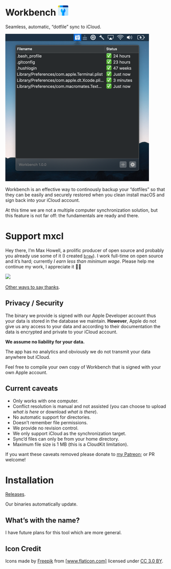 # Workbench <img src="Detritus/Assets.xcassets/AppIcon.appiconset/icon-64.png" width="32" height="32">

Seamless, automatic, “dotfile” sync to iCloud.

<img src="Documents/Screenshot.1.png" width="450">

Workbench is an effective way to continously backup your “dotfiles” so that they
can be easily and securely restored when you clean install macOS and sign back
into your iCloud account.

At this time we are not a multiple computer synchronization solution, but this
feature is not far off: the fundamentals are ready and there.

# Support mxcl

Hey there, I’m Max Howell, a prolific producer of open source and probably you
already use some of it (I created [`brew`]). I work full-time on open source and
it’s hard; currently *I earn less than minimum wage*. Please help me continue my
work, I appreciate it 🙏🏻

<a href="https://www.patreon.com/mxcl">
	<img src="https://c5.patreon.com/external/logo/become_a_patron_button@2x.png" width="160">
</a>

[Other ways to say thanks](http://mxcl.github.io/#donate).

[`brew`]: https://brew.sh

## Privacy / Security

The binary we provide is signed with our Apple Developer account thus your data
is stored in the database we maintain. **However**, Apple do not give us any
access to your data and according to their documentation the data is encrypted
and private to your iCloud account.

**We assume no liability for your data.**

The app has no analytics and obviously we do not transmit your data anywhere
but iCloud.

Feel free to compile your own copy of Workbench that is signed with your own
Apple account.

## Current caveats

* Only works with one computer.
* Conflict resolution is manual and not assisted (you can choose to upload *what
    is here* or download *what is there*).
* No automatic support for directories.
* Doesn’t remember file permissions.
* We provide no revision control.
* We only support iCloud as the synchronization target.
* Sync’d files can only be from your home directory.
* Maximum file size is 1 MB (this is a CloudKit limitation).

If you want these caveats removed please donate to
[my Patreon](https://www.patreon.com/mxcl); or PR welcome!

# Installation

[Releases](../../releases).

Our binaries automatically update.

## What’s with the name?

I have future plans for this tool which are more general.

## Icon Credit

Icons made by [Freepik] from [www.flaticon.com] licensed under [CC 3.0 BY].

[Freepik]: https://www.freepik.com
[www.flaticon.com]: https://www.flaticon.com
[CC 3.0 BY]: http://creativecommons.org/licenses/by/3.0/
